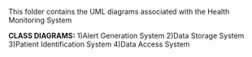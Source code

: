 This folder contains the UML diagrams associated with the Health Monitoring System

**CLASS DIAGRAMS:**
1)Alert Generation System
2)Data Storage System
3)Patient Identification System
4)Data Access System
